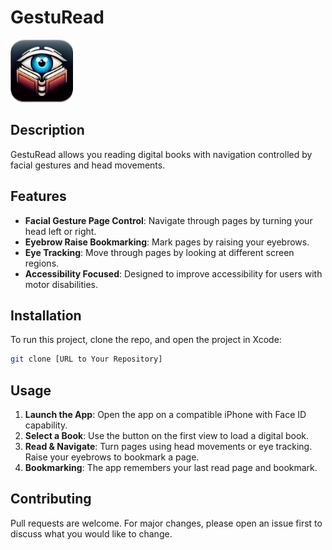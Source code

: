 # GestuRead


<img src="GestuRead/Assets.xcassets/AppIcon.appiconset/icon_2.png" alt="App Icon" width="100" height="100">

## Description
GestuRead allows you reading digital books with navigation controlled by facial gestures and head movements.

## Features
- **Facial Gesture Page Control**: Navigate through pages by turning your head left or right.
- **Eyebrow Raise Bookmarking**: Mark pages by raising your eyebrows.
- **Eye Tracking**: Move through pages by looking at different screen regions.
- **Accessibility Focused**: Designed to improve accessibility for users with motor disabilities.

## Installation
To run this project, clone the repo, and open the project in Xcode:

```bash
git clone [URL to Your Repository]
```

## Usage
1. **Launch the App**: Open the app on a compatible iPhone with Face ID capability.
2. **Select a Book**: Use the button on the first view to load a digital book.
3. **Read & Navigate**: Turn pages using head movements or eye tracking. Raise your eyebrows to bookmark a page.
4. **Bookmarking**: The app remembers your last read page and bookmark.

## Contributing
Pull requests are welcome. For major changes, please open an issue first to discuss what you would like to change.
